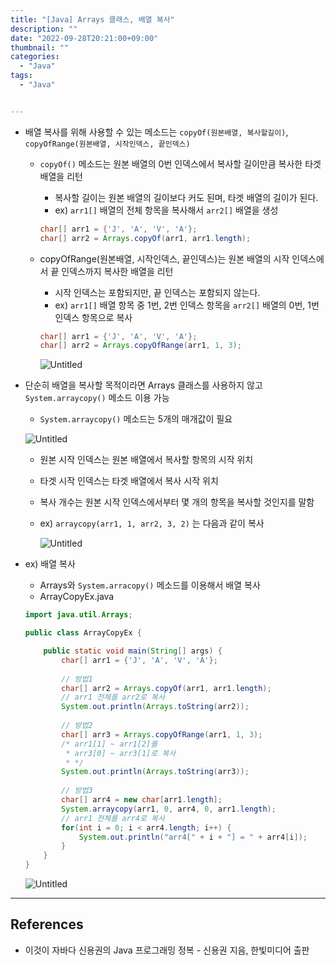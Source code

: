 ```yaml
---
title: "[Java] Arrays 클래스, 배열 복사"
description: ""
date: "2022-09-28T20:21:00+09:00"
thumbnail: ""
categories:
  - "Java"
tags:
  - "Java"


---
```

<!--more-->

- 배열 복사를 위해 사용할 수 있는 메소드는 `copyOf(원본배열, 복사할길이)`, `copyOfRange(원본배열, 시작인덱스, 끝인덱스)`
    - `copyOf()` 메소드는 원본 배열의 0번 인덱스에서 복사할 길이만큼 복사한 타겟 배열을 리턴
        - 복사할 길이는 원본 배열의 길이보다 커도 된며, 타겟 배열의 길이가 된다.
        - ex) `arr1[]` 배열의 전체 항목을 복사해서 `arr2[]` 배열을 생성
        
        ```java
        char[] arr1 = {'J', 'A', 'V', 'A'};
        char[] arr2 = Arrays.copyOf(arr1, arr1.length);
        ```
        
    - copyOfRange(원본배열, 시작인덱스, 끝인덱스)는 원본 배열의 시작 인덱스에서 끝 인덱스까지 복사한 배열을 리턴
        - 시작 인덱스는 포함되지만, 끝 인덱스는 포함되지 않는다.
        - ex) `arr1[]` 배열 항목 중 1번, 2번 인덱스 항목을 `arr2[]` 배열의 0번, 1번 인덱스 항목으로 복사
        
        ```java
        char[] arr1 = {'J', 'A', 'V', 'A'};
        char[] arr2 = Arrays.copyOfRange(arr1, 1, 3); 
        ```
        
        ![Untitled](/images/lang_java/basicAPI/배열_복사/Untitled.png)
        
- 단순히 배열을 복사할 목적이라면 Arrays 클래스를 사용하지 않고 `System.arraycopy()` 메소드 이용 가능
    - `System.arraycopy()` 메소드는 5개의 매개값이 필요
    
    ![Untitled](/images/lang_java/basicAPI/배열_복사/Untitled%201.png)
    
    - 원본 시작 인덱스는 원본 배열에서 복사할 항목의 시작 위치
    - 타겟 시작 인덱스는 타겟 배열에서 복사 시작 위치
    - 복사 개수는 원본 시작 인덱스에서부터 몇 개의 항목을 복사할 것인지를 말함
    - ex) `arraycopy(arr1, 1, arr2, 3, 2)` 는 다음과 같이 복사
        
        ![Untitled](/images/lang_java/basicAPI/배열_복사/Untitled%202.png)
        
- ex) 배열 복사
    - Arrays와 `System.arracopy()` 메소드를 이용해서 배열 복사
    - ArrayCopyEx.java
    
    ```java
    import java.util.Arrays;
    
    public class ArrayCopyEx {
    
    	public static void main(String[] args) {
    		char[] arr1 = {'J', 'A', 'V', 'A'};
    		
    		// 방법1
    		char[] arr2 = Arrays.copyOf(arr1, arr1.length); 
    		// arr1 전체를 arr2로 복사
    		System.out.println(Arrays.toString(arr2));
    		
    		// 방법2
    		char[] arr3 = Arrays.copyOfRange(arr1, 1, 3);
    		/* arr1[1] ~ arr1[2]를 
    		 * arr3[0] ~ arr3[1]로 복사
    		 * */
    		System.out.println(Arrays.toString(arr3));
    		
    		// 방법3
    		char[] arr4 = new char[arr1.length];
    		System.arraycopy(arr1, 0, arr4, 0, arr1.length);
    		// arr1 전체를 arr4로 복사
    		for(int i = 0; i < arr4.length; i++) {
    			System.out.println("arr4[" + i + "] = " + arr4[i]);
    		}
    	}
    }
    ```
    
    ![Untitled](/images/lang_java/basicAPI/배열_복사/Untitled%203.png)
    

---

## References

- 이것이 자바다 신용권의 Java 프로그래밍 정복 - 신용권 지음, 한빛미디어 출판